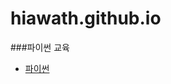 # hiawath.github.io

###파이썬 교육

- [파이썬](https://hiawath.notion.site/e93e0255690c4a2b83575b9a695784a9)
